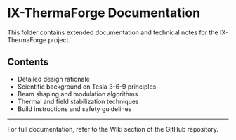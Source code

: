 # IX-ThermaForge Documentation

This folder contains extended documentation and technical notes for the IX-ThermaForge project.

## Contents

- Detailed design rationale  
- Scientific background on Tesla 3-6-9 principles  
- Beam shaping and modulation algorithms  
- Thermal and field stabilization techniques  
- Build instructions and safety guidelines

---

For full documentation, refer to the Wiki section of the GitHub repository.
